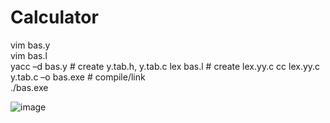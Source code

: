 # Calculator
vim bas.y   
vim bas.l  
yacc –d bas.y                   # create y.tab.h, y.tab.c 
lex bas.l                       # create lex.yy.c 
cc lex.yy.c y.tab.c –o bas.exe  # compile/link   
./bas.exe  

![image](https://github.com/user-attachments/assets/fd1ed342-4323-45e1-a137-e15d4e185c2e)
